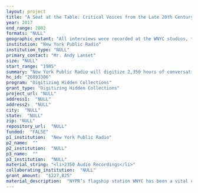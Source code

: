 ```yaml
--- 
layout: project 
title: "A Seat at the Table: Critical Voices from the Late 20th Century"
year: 2017
end_range: 2002
formats: "NULL"
geographic_extant: "All interviews were recorded at the WNYC studios, then located at One Centre Street in New York City. Interviewees however, hail from all over the world, and thus the recordings represent many international voices, stories, and perspectives."
institution: "New York Public Radio"
institution_type: "NULL"
primary_contact: "Mr. Andy Lanset"
size: "NULL"
start_range: "1985"
summary: "New York Public Radio will digitize 2,350 hours of conversations with many influential and provocative thinkers, writers, and artists of the late 20th century. Recorded on 1,700 tapes, (1/4” reel, audio cassette and F-1 Beta) they originally aired on WNYC’s Peabody Award winning program, “The Leonard Lopate Show,” previously known as “Senior Edition” and “New York & Company.” These conversations aired between 1985 – 2002, a 17-year period filled with game-changing events, among them: the ascendancy (now ubiquity) of the internet; communism’s fall; the AIDS epidemic; the rise of global terrorism. The interviews, featuring hundreds of cultural and political figures and public intellectuals, comprise a treasure trove of unique audio primary sources that, when widely digitally accessible, will enhance the historical record, foster scholarly research, and help specialists and the general public make new discoveries about the ideas and work of some of our most important cultural and public figures."
hc_id: "26893306"
program: "Digitizing Hidden Collections"
grant_type: "Digitizing Hidden Collections"
project_url: "NULL"
address1:  "NULL"
address2:  "NULL"
city:  "NULL"
state:  "NULL"
zip: "NULL"
repository_url:  "NULL"
funded:  "FALSE"
p1_institution:  "New York Public Radio"
p2_name:  ""
p2_institution:  "NULL"
p3_name:  ""
p3_institution:  "NULL"
material_string: "<li>2350 Audio Recordings</li>"
collaborating_institution:  "NULL"
grant_amount:  "$227,825"
material_description:  "NYPR’s flagship station WNYC has been a vital community resource for ninety years. For thirty years, Leonard Lopate’s Peabody-Award winning daily broadcast has brought spirited conversation and insights to millions. His interviews are both intimate and expansive; he has welcomed hundreds of fascinating, thought-provoking individuals: writers; scholars; historians; economists; politicians; scientists; actors; filmmakers; artists; dancers; even presidents. As he said in his Peabody Award acceptance, “I have tried to give my guests plenty of room to surprise and move us with their depth, wisdom and humanity.” This collection comprises 2,350 hours of conversation. Interviews, conducted between 1985-2002, are 20-60 minutes long. Many of the individuals were at critical moments in their lives; others were looking back on long, storied careers. All were engaged in the often tumultuous events of their eras and each broadcast’s mix of guests illuminates our cultural history. Writers from the world over constitute the largest group including: Toni Morrison; Louise Erdrich; Amy Tan; Hilary Mantel; Tom Stoppard; and Salman Rushdie. Particularly historically important are interviews with now deceased individuals including Spalding Gray, Nadine Gordimer, Oliver Sacks, and Studs Terkel. Two notable conversations are with John Lewis and Gloria Steinem whose passions and historical perspectives continue to inspire a new generation of activists today. These broadcasts are one-of-a-kind, capturing important conversations that, as the Peabody committee said, “recognize and explicate issues and activities neglected by other media.” As such they are a window on our culture; their digital accessibility will do much to serve the public good."
---
```

